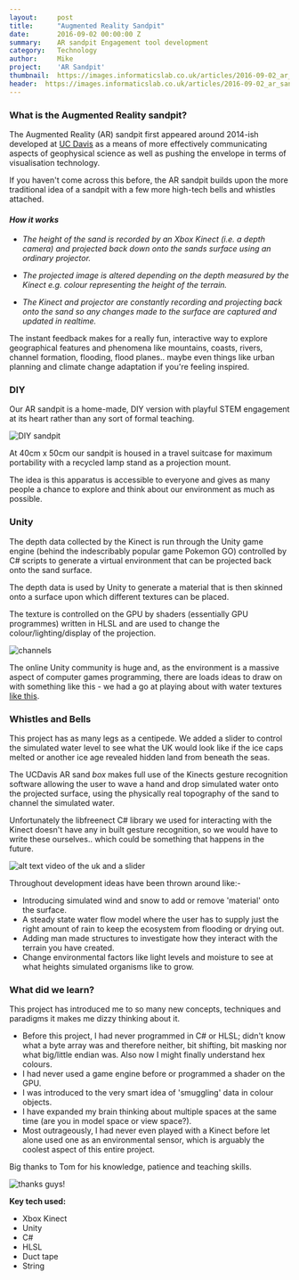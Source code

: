 ```yaml
---
layout:     post
title:      "Augmented Reality Sandpit"
date:       2016-09-02 00:00:00 Z
summary:    AR sandpit Engagement tool development
category:   Technology
author:     Mike
project:    'AR Sandpit'
thumbnail:  https://images.informaticslab.co.uk/articles/2016-09-02_ar_sandpit/Screen+Shot+2016-09-07+at+14.33.03.png
header:  https://images.informaticslab.co.uk/articles/2016-09-02_ar_sandpit/Screen+Shot+2016-09-07+at+14.33.03.png
---
```


### What is the  Augmented Reality sandpit?

The Augmented Reality (AR) sandpit first appeared around 2014-ish developed at [UC Davis](http://idav.ucdavis.edu/~okreylos/ResDev/SARndbox/) as a means of more effectively communicating aspects of geophysical science as well as pushing the envelope in terms of visualisation technology.

If you haven't come across this before, the AR sandpit builds upon the more traditional idea of a sandpit with a few more high-tech bells and whistles attached.

#### *How it works*

* *The height of the sand is recorded by an Xbox Kinect (i.e. a depth camera) and projected back down onto the sands surface using an ordinary projector.*

* *The projected image is altered depending on the depth measured by the Kinect e.g. colour representing the height of the terrain.*

* *The Kinect and projector are constantly recording and projecting back onto the sand so any changes made to the surface are captured and updated in realtime.*

The instant feedback makes for a really fun, interactive way to explore geographical features and phenomena like mountains, coasts, rivers, channel formation, flooding, flood planes.. maybe even things like urban planning and climate change adaptation if you're feeling inspired.

### DIY

Our AR sandpit is a home-made, DIY version with playful STEM engagement at its heart rather than any sort of formal teaching.

![DIY sandpit](https://images.informaticslab.co.uk/articles/2016-09-02_ar_sandpit/Sand%20pit%20.jpg "DIY sandpit")

At 40cm x 50cm our sandpit is housed in a travel suitcase for maximum portability with a recycled lamp stand as a projection mount.

The idea is this apparatus is accessible to everyone and gives as many people a chance to explore and think about our environment as much as possible.

### Unity

The depth data collected by the Kinect is run through the Unity game engine (behind the indescribably popular game Pokemon GO) controlled by C# scripts to generate a virtual environment that can be projected back onto the sand surface.

The depth data is used by Unity to generate a material that is then skinned onto a surface upon which different textures can be placed.

The texture is controlled on the GPU by shaders (essentially GPU programmes) written in HLSL and are used to change the colour/lighting/display of the projection.


![channels](https://images.informaticslab.co.uk/articles/2016-09-02_ar_sandpit/Screen+Shot+2016-09-07+at+14.33.03.png "channels")


The online Unity community is huge and, as the environment is a massive aspect of computer games programming, there are loads ideas to draw on with something like this - we had a go at playing about with water textures [like this](http://forum.unity3d.com/threads/riverwater-the-free-epic-water-solution-for-unity-free-users.235860/).

### Whistles and Bells

This project has as many legs as a centipede. We added a slider to control the simulated water level to see what the UK would look like if the ice caps melted or another ice age revealed hidden land from beneath the seas.

The UCDavis AR sand *box* makes full use of the Kinects gesture recognition software allowing the user to wave a hand and drop simulated water onto the projected surface, using the physically real topography of the sand to channel the simulated water.

Unfortunately the libfreenect C# library we used for interacting with the Kinect doesn't have any in built gesture recognition, so we would have to write these ourselves.. which could be something that happens in the future.

![alt text](https://images.informaticslab.co.uk/articles/2016-09-02_ar_sandpit/IMG_1325.JPG "Logo Title Text 1") video of the uk and a slider

Throughout development ideas have been thrown around like:-
* Introducing simulated wind and snow to add or remove 'material' onto the surface.
* A steady state water flow model where the user has to supply just the right amount of rain to keep the ecosystem from flooding or drying out.
* Adding man made structures to investigate how they interact with the terrain you have created.
* Change environmental factors like light levels and moisture to see at what heights simulated organisms like to grow.

### What did we learn?

This project has introduced me to so many new concepts, techniques and paradigms it makes me dizzy thinking about it.

+ Before this project, I had never programmed in C# or HLSL; didn't know what a byte array was and therefore neither, bit shifting, bit masking nor what big/little endian was. Also now I might finally understand hex colours.
+ I had never used a game engine before or programmed a shader on the GPU.
+ I was introduced to the very smart idea of 'smuggling' data in colour objects.
+ I have expanded my brain thinking about multiple spaces at the same time (are you in model space or view space?).
+ Most outrageously, I had never even played with a Kinect before let alone used one as an environmental sensor, which is arguably the coolest aspect of this entire project.

Big thanks to Tom for his knowledge, patience and teaching skills.


![thanks guys!](https://images.informaticslab.co.uk/articles/2016-09-02_ar_sandpit/Screen+Shot+2016-09-08+at+09.31.57.png)

**Key tech used:**
+ Xbox Kinect
+ Unity
+ C#
+ HLSL
+ Duct tape
+ String
